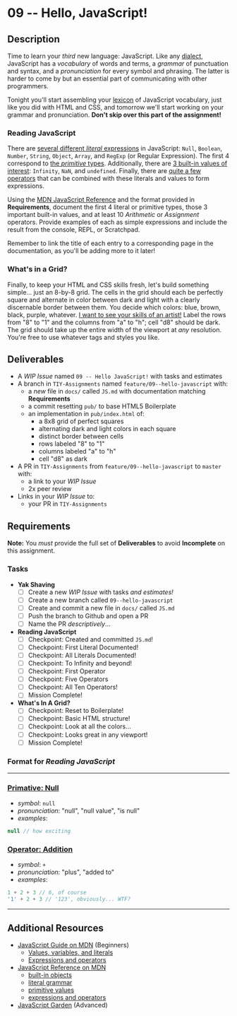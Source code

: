 # 09 -- Hello, JavaScript!

## Description

Time to learn your _third_ new language: JavaScript. Like any [dialect](http://en.wikipedia.org/wiki/Dialect), JavaScript has a *vocabulary* of words and terms, a *grammar* of punctuation and syntax, and a *pronunciation* for every symbol and phrasing. The latter is harder to come by but an essential part of communicating with other programmers.

Tonight you'll start assembling your [lexicon](http://en.wikipedia.org/wiki/Lexicon) of JavaScript vocabulary, just like you did with HTML and CSS, and tomorrow we'll start working on your grammar and pronunciation. **Don't skip over this part of the assignment!**

### Reading JavaScript

There are [several different _literal_ expressions](https://developer.mozilla.org/en-US/docs/Web/JavaScript/Reference/Lexical_grammar#Literals) in JavaScript: `Null`, `Boolean`, `Number`, `String`, `Object`, `Array`, and `RegExp` (or Regular Expression). The first 4 correspond to [the _primitive_ types](https://developer.mozilla.org/en-US/docs/Glossary/Primitive). Additionally, there are [3 built-in values of interest](https://developer.mozilla.org/en-US/docs/Web/JavaScript/Reference/Global_Objects): `Infinity`, `NaN`, and `undefined`. Finally, there are [quite a few operators](https://developer.mozilla.org/en-US/docs/Web/JavaScript/Guide/Expressions_and_Operators#Operators) that can be combined with these literals and values to form expressions.

Using the [MDN JavaScript Reference](https://developer.mozilla.org/en-US/docs/Web/JavaScript/Reference) and the format provided in **Requirements**, document the first 4 literal or primitive types, those 3 important built-in values, and at least 10 _Arithmetic_ or _Assignment_ operators. Provide examples of each as simple expressions and include the result from the console, REPL, or Scratchpad.

Remember to link the title of each entry to a corresponding page in the documentation, as you'll be adding more to it later!

### What's in a Grid?

Finally, to keep your HTML and CSS skills fresh, let's build something simple... just an 8-by-8 grid. The cells in the grid should each be perfectly square and alternate in color between dark and light with a clearly discernable border between them. You decide which colors: blue, brown, black, purple, whatever. [I want to see your skills of an artist!](http://www.homestarrunner.com/sbemail58.html) Label the rows from "8" to "1" and the columns from "a" to "h"; cell "d8" should be dark. The grid should take up the entire width of the viewport at _any_ resolution. You're free to use whatever tags and styles you like.

## Deliverables

* A _WIP Issue_ named `09 -- Hello JavaScript!` with tasks and estimates
* A branch in `TIY-Assignments` named `feature/09--hello-javascript` with:
  * a _new_ file in `docs/` called `JS.md` with documentation matching **Requirements**
  * a commit resetting `pub/` to base HTML5 Boilerplate
  * an implementation in `pub/index.html` of:
    * a 8x8 grid of perfect squares
    * alternating dark and light colors in each square
    * distinct border between cells
    * rows labeled "8" to "1"
    * columns labeled "a" to "h"
    * cell "d8" as dark
* A PR in `TIY-Assignments` from `feature/09--hello-javascript` to `master` with:
  * a link to your _WIP Issue_
  * 2x peer review
* Links in your _WIP Issue_ to:
  * your PR in `TIY-Assignments`

## Requirements

**Note:** You _must_ provide the full set of **Deliverables** to avoid **Incomplete** on this assignment.

### Tasks

* **Yak Shaving**
  * [ ] Create a new _WIP Issue_ with tasks _and estimates!_
  * [ ] Create a new branch called `09--hello-javascript`
  * [ ] Create and commit a new file in `docs/` called `JS.md`
  * [ ] Push the branch to Github and open a PR
  * [ ] Name the PR _descriptively_...
* **Reading JavaScript**
  * [ ] Checkpoint: Created and committed `JS.md`!
  * [ ] Checkpoint: First Literal Documented!
  * [ ] Checkpoint: All Literals Documented!
  * [ ] Checkpoint: To Infinity and beyond!
  * [ ] Checkpoint: First Operator
  * [ ] Checkpoint: Five Operators
  * [ ] Checkpoint: All Ten Operators!
  * [ ] Mission Complete!
* **What's In A Grid?**
  * [ ] Checkpoint: Reset to Boilerplate!
  * [ ] Checkpoint: Basic HTML structure!
  * [ ] Checkpoint: Look at all the colors...
  * [ ] Checkpoint: Looks great in any viewport!
  * [ ] Mission Complete!
  
### Format for _Reading JavaScript_

----
### [Primative: Null](https://developer.mozilla.org/en-US/docs/Web/JavaScript/Reference/Global_Objects/null)

* _symbol_: `null`
* _pronunciation_: "null", "null value", "is null"
* _examples_:
```javascript
null // how exciting
```

### [Operator: Addition](https://developer.mozilla.org/en-US/docs/Web/JavaScript/Reference/Operators/Arithmetic_Operators#Addition_(.2B))

* _symbol_: `+`
* _pronunciation_: "plus", "added to"
* _examples_:
```javascript
1 + 2 + 3 // 6, of course
'1' + 2 + 3 // '123', obviously... WTF?
```
----

## Additional Resources

* [JavaScript Guide on MDN](https://developer.mozilla.org/en-US/docs/Web/JavaScript/Guide) (Beginners)
  * [Values, variables, and literals](https://developer.mozilla.org/en-US/docs/Web/JavaScript/Guide/Values,_variables,_and_literals)
  * [Expressions and operators](https://developer.mozilla.org/en-US/docs/Web/JavaScript/Guide/Expressions_and_Operators)
* [JavaScript Reference on MDN](https://developer.mozilla.org/en-US/docs/Web/JavaScript/Reference)
  * [built-in objects](https://developer.mozilla.org/en-US/docs/Web/JavaScript/Reference/Global_Objects)
  * [literal grammar](https://developer.mozilla.org/en-US/docs/Web/JavaScript/Reference/Lexical_grammar#Literals)
  * [primitive values](https://developer.mozilla.org/en-US/docs/Glossary/Primitive)
  * [expressions and operators](https://developer.mozilla.org/en-US/docs/Web/JavaScript/Reference/Operators)
* [JavaScript Garden](https://bonsaiden.github.io/JavaScript-Garden/) (Advanced)
